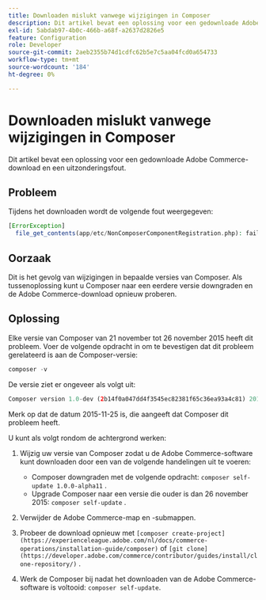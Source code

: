 ```yaml
---
title: Downloaden mislukt vanwege wijzigingen in Composer
description: Dit artikel bevat een oplossing voor een gedownloade Adobe Commerce-download en een uitzonderingsfout.
exl-id: 5abdab97-4b0c-466b-a68f-a2637d2826e5
feature: Configuration
role: Developer
source-git-commit: 2aeb2355b74d1cdfc62b5e7c5aa04fcd0a654733
workflow-type: tm+mt
source-wordcount: '184'
ht-degree: 0%

---
```


# Downloaden mislukt vanwege wijzigingen in Composer

Dit artikel bevat een oplossing voor een gedownloade Adobe Commerce-download en een uitzonderingsfout.

## Probleem

Tijdens het downloaden wordt de volgende fout weergegeven:

```php
[ErrorException]
  file_get_contents(app/etc/NonComposerComponentRegistration.php): failed to open stream: No such file or directory
```

## Oorzaak

Dit is het gevolg van wijzigingen in bepaalde versies van Composer. Als tussenoplossing kunt u Composer naar een eerdere versie downgraden en de Adobe Commerce-download opnieuw proberen.

## Oplossing

Elke versie van Composer van 21 november tot 26 november 2015 heeft dit probleem. Voer de volgende opdracht in om te bevestigen dat dit probleem gerelateerd is aan de Composer-versie:

```php
composer -v
```

De versie ziet er ongeveer als volgt uit:

```php
Composer version 1.0-dev (2b14f0a047dd4f3545ec82381f65c36ea93a4c81) 2015-11-25 17:13:09
```

Merk op dat de datum 2015-11-25 is, die aangeeft dat Composer dit probleem heeft.

U kunt als volgt rondom de achtergrond werken:

1. Wijzig uw versie van Composer zodat u de Adobe Commerce-software kunt downloaden door een van de volgende handelingen uit te voeren:

   * Composer downgraden met de volgende opdracht: `composer self-update 1.0.0-alpha11` .
   * Upgrade Composer naar een versie die ouder is dan 26 november 2015: `composer self-update` .

1. Verwijder de Adobe Commerce-map en -submappen.
1. Probeer de download opnieuw met `[composer create-project](https://experienceleague.adobe.com/nl/docs/commerce-operations/installation-guide/composer)` of `[git clone](https://developer.adobe.com/commerce/contributor/guides/install/clone-repository/)` .
1. Werk de Composer bij nadat het downloaden van de Adobe Commerce-software is voltooid: `composer self-update`.
